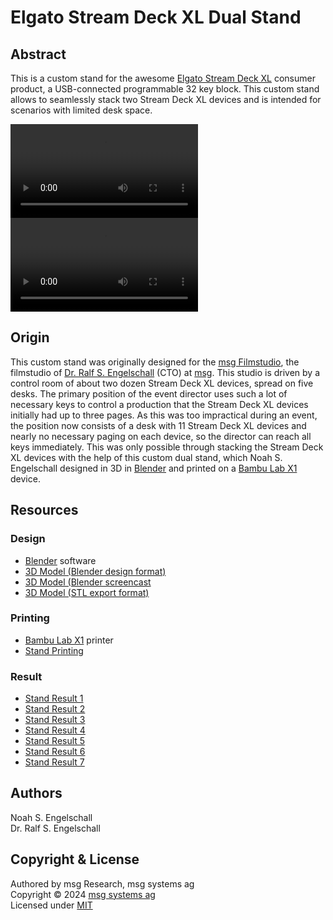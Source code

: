 
Elgato Stream Deck XL Dual Stand
================================

Abstract
--------

This is a custom stand for the awesome
[Elgato Stream Deck XL](https://www.elgato.com/es/de/p/stream-deck-xl)
consumer product, a USB-connected programmable 32 key block. This custom
stand allows to seamlessly stack two Stream Deck XL devices and is
intended for scenarios with limited desk space.

![elgato-stream-deck-xl-dual-stand-model.gif](elgato-stream-deck-xl-dual-stand-model.mp4)
![elgato-stream-deck-xl-dual-stand-printing.gif](elgato-stream-deck-xl-dual-stand-printing.mp4)

Origin
------

This custom stand was originally designed for the [msg Filmstudio](msg.direct/filmstudio-trailer),
the filmstudio of [Dr. Ralf S. Engelschall](mailto:ralf.engelschall@msg.group) (CTO) at [msg](https://www.msg.group). 
This studio is driven by a control room of about two dozen Stream Deck XL
devices, spread on five desks. The primary position of the event director uses such a lot
of necessary keys to control a production that the Stream Deck XL devices initially had up to three pages. As this
was too impractical during an event, the position now consists of a desk
with 11 Stream Deck XL devices and nearly no necessary paging on each device, so the
director can reach all keys immediately. This was only possible through
stacking the Stream Deck XL devices with the help of this custom dual stand,
which Noah S. Engelschall designed in 3D in [Blender](https://blender.org) and printed on a
[Bambu Lab X1](https://bambulab.com/de-de/x1) device.

Resources
---------

### Design

- [Blender](https://blender.org) software
- [3D Model (Blender design format)](./elgato-stream-deck-xl-dual-stand-model.blend)
- [3D Model (Blender screencast](./elgato-stream-deck-xl-dual-stand-model.mp4)
- [3D Model (STL export format)](./elgato-stream-deck-xl-dual-stand-model.stl)

### Printing

- [Bambu Lab X1](https://bambulab.com/de-de/x1) printer
- [Stand Printing](./elgato-stream-deck-xl-dual-stand-printing.m4v)

### Result

- [Stand Result 1](./elgato-stream-deck-xl-dual-stand-result-1.jpg)
- [Stand Result 2](./elgato-stream-deck-xl-dual-stand-result-2.jpg)
- [Stand Result 3](./elgato-stream-deck-xl-dual-stand-result-3.jpg)
- [Stand Result 4](./elgato-stream-deck-xl-dual-stand-result-4.jpg)
- [Stand Result 5](./elgato-stream-deck-xl-dual-stand-result-5.jpg)
- [Stand Result 6](./elgato-stream-deck-xl-dual-stand-result-6.jpg)
- [Stand Result 7](./elgato-stream-deck-xl-dual-stand-result-7.jpg)

Authors
-------

Noah S. Engelschall<br/>
Dr. Ralf S. Engelschall

Copyright & License
-------------------

Authored by msg Research, msg systems ag<br/>
Copyright &copy; 2024 [msg systems ag](https://www.msg.group)<br/>
Licensed under [MIT](https://spdx.org/licenses/MIT)

